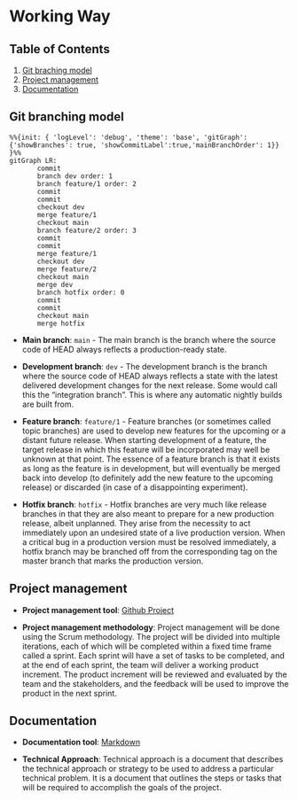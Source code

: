 # Working Way

## Table of Contents

1. [Git braching model](#git-branching-model)
2. [Project management](#project-management)
3. [Documentation](#documentation)

## Git branching model

```mermaid
%%{init: { 'logLevel': 'debug', 'theme': 'base', 'gitGraph': {'showBranches': true, 'showCommitLabel':true,'mainBranchOrder': 1}} }%%
gitGraph LR:
       commit
       branch dev order: 1
	   branch feature/1 order: 2
       commit
       commit
	   checkout dev
       merge feature/1
	   checkout main
	   branch feature/2 order: 3
	   commit
	   commit
	   merge feature/1
	   checkout dev
	   merge feature/2
	   checkout main
	   merge dev
	   branch hotfix order: 0
	   commit
	   commit
	   checkout main
	   merge hotfix
```

- **Main branch**: `main` - The main branch is the branch where the source code of HEAD always reflects a production-ready state.

- **Development branch**: `dev` - The development branch is the branch where the source code of HEAD always reflects a state with the latest delivered development changes for the next release. Some would call this the “integration branch”. This is where any automatic nightly builds are built from.

- **Feature branch**: `feature/1` - Feature branches (or sometimes called topic branches) are used to develop new features for the upcoming or a distant future release. When starting development of a feature, the target release in which this feature will be incorporated may well be unknown at that point. The essence of a feature branch is that it exists as long as the feature is in development, but will eventually be merged back into develop (to definitely add the new feature to the upcoming release) or discarded (in case of a disappointing experiment).

- **Hotfix branch**: `hotfix` - Hotfix branches are very much like release branches in that they are also meant to prepare for a new production release, albeit unplanned. They arise from the necessity to act immediately upon an undesired state of a live production version. When a critical bug in a production version must be resolved immediately, a hotfix branch may be branched off from the corresponding tag on the master branch that marks the production version.

## Project management

- **Project management tool**: [Github Project](https://github.com/users/nguyendhst/projects/1)

- **Project management methodology**: Project management will be done using the Scrum methodology. The project will be divided into multiple iterations, each of which will be completed within a fixed time frame called a sprint. Each sprint will have a set of tasks to be completed, and at the end of each sprint, the team will deliver a working product increment. The product increment will be reviewed and evaluated by the team and the stakeholders, and the feedback will be used to improve the product in the next sprint.

## Documentation

- **Documentation tool**: [Markdown](https://www.markdownguide.org/basic-syntax/)

- **Technical Approach**: Technical approach is a document that describes the technical approach or strategy to be used to address a particular technical problem. It is a document that outlines the steps or tasks that will be required to accomplish the goals of the project. 

